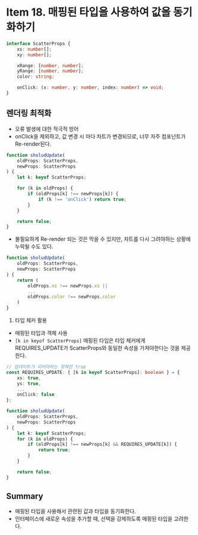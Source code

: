 # Item 18. 매핑된 타입을 사용하여 값을 동기화하기

```ts
interface ScatterProps {
    xs: number[];
    xy: number[];

    xRange: [number, number];
    yRange: [number, number];
    color: string;

    onClick: (x: number, y: number, index: number) => void;
}
```

## 렌더링 최적화
* 오류 발생에 대한 적극적 방어
* onClick을 제외하고, 값 변경 시 마다 차트가 변경되므로, 너무 자주 컴포넌트가 Re-render된다.
```ts
function sholudUpdate(
    oldProps: ScatterProps,
    newProps: ScatterProps
) {
    let k: keyof ScatterProps;

    for (k in oldProps) {
        if (oldProps[k] !== newProps[k]) {
            if (k !== 'onClick') return true;
        }
    }

    return false;
}
```


* 불필요하게 Re-render 되는 것은 막을 수 있지만, 차트를 다시 그려야하는 상황에 누락될 수도 있다.
```ts
function sholudUpdate(
    oldProps: ScatterProps,
    newProps: ScatterProps
) {
    return (
        oldProps.xs !== newProps.xs ||
        ...
        oldProps.color !== newProps.color
    )
}
```

1. 타입 체커 활용
* 매핑된 타입과 객체 사용
* `[k in keyof ScatterProps]` 매핑된 타입은 타입 체커에게 REQUIRES_UPDATE가 ScatterProps와 동일한 속성을 가져야한다는 것을 제공한다.
```ts
// 업데이트가 되어야하는 항목만 true
const REQUIRES_UPDATE: { [k in keyof ScatterProps]: boolean } = {
    xs: true,
    ys: true,
    ...
    onClick: false
};

function sholudUpdate(
    oldProps: ScatterProps,
    newProps: ScatterProps
) {
    let k: keyof ScatterProps;
    for (k in oldProps) {
        if (oldProps[k] !== newProps[k] && REQUIRES_UPDATE[k]) {
            return true;
        }
    }

    return false;
}
```

## Summary
* 매핑된 타입을 사용해서 관련된 값과 타입을 동기화한다.
* 인터페이스에 새로운 속성을 추가할 때, 선택을 강제하도록 매핑된 타입을 고려한다.
